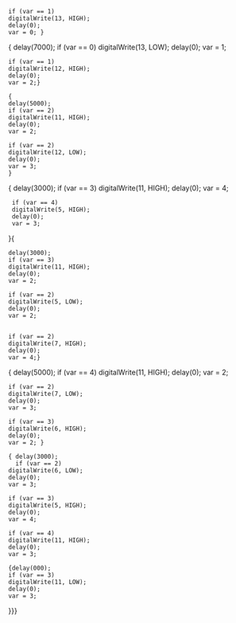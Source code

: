     if (var == 1)
    digitalWrite(13, HIGH);
    delay(0);
    var = 0; }
    
 { delay(7000);
    if (var == 0)
    digitalWrite(13, LOW);
    delay(0);
    var = 1; 
    
    
    if (var == 1)
    digitalWrite(12, HIGH);
    delay(0);
    var = 2;}
    
    {    
    delay(5000);
    if (var == 2)
    digitalWrite(11, HIGH);
    delay(0);
    var = 2;
    
    if (var == 2)
    digitalWrite(12, LOW);
    delay(0);
    var = 3;
    }
    
   {  delay(3000);
     if (var == 3)
     digitalWrite(11, HIGH);
     delay(0);
     var = 4;
     
     if (var == 4)
     digitalWrite(5, HIGH);
     delay(0);
     var = 3;
     
      
   }{
    
    delay(3000);
    if (var == 3)
    digitalWrite(11, HIGH);
    delay(0);
    var = 2;
    
    if (var == 2)
    digitalWrite(5, LOW);
    delay(0);
    var = 2;
    
      
    if (var == 2)
    digitalWrite(7, HIGH);
    delay(0);
    var = 4;}
    
 {  delay(5000);
   if (var == 4)
    digitalWrite(11, HIGH);
    delay(0);
    var = 2;
    
    if (var == 2)
    digitalWrite(7, LOW);
    delay(0);
    var = 3; 
    
    if (var == 3)
    digitalWrite(6, HIGH);
    delay(0);
    var = 2; }
    
    { delay(3000);
      if (var == 2)
    digitalWrite(6, LOW);
    delay(0);
    var = 3; 
    
    if (var == 3)
    digitalWrite(5, HIGH);
    delay(0);
    var = 4;
    
    if (var == 4)
    digitalWrite(11, HIGH);
    delay(0);
    var = 3; 
    
    {delay(000);
    if (var == 3)
    digitalWrite(11, LOW);
    delay(0);
    var = 3;
  
  
}}}
